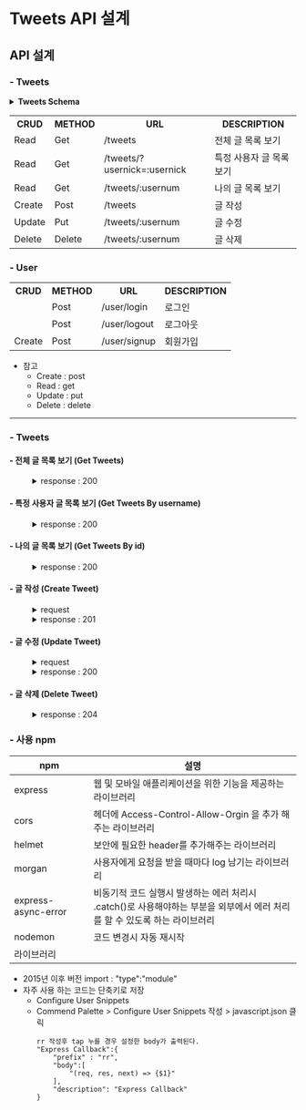 # Tweets API 설계

## API 설계

### - Tweets

<details>
    <summary><b>Tweets Schema</b></summary>

```
{
  usernum: string,          // 사용자 고유번호
  userid: string,           // 사용자 id
  usernick: string,         // 사용자 닉네임
  username: string,         // 사용자 이름
  text: string,             // 글
  createdAt: Date,          // 글 생성 날짜
  url: string (optional)    // 사용자 프로파일 사진 URL
}
```

</details>

<table>
    <tr>
        <th>CRUD</th>
        <th>METHOD</th>
        <th>URL</th>
        <th>DESCRIPTION</th>
    </tr>
    <tr>
        <td>Read</td>
        <td>Get</td>
        <td>/tweets
        <td>전체 글 목록 보기</td>
    </tr>
    <tr>
        <td>Read</td>
        <td>Get</td>
        <td>/tweets/?usernick=:usernick
        <td>특정 사용자 글 목록 보기</td>
    </tr>
    <tr>
        <td>Read</td>
        <td>Get</td>
        <td>/tweets/:usernum
        <td>나의 글 목록 보기</td>
    </tr>
    <tr>
        <td>Create</td>
        <td>Post</td>
        <td>/tweets
        <td>글 작성</td>
    </tr>
    <tr>
        <td>Update</td>
        <td>Put</td>
        <td>/tweets/:usernum
        <td>글 수정</td>
    </tr>
    <tr>
        <td>Delete</td>
        <td>Delete</td>
        <td>/tweets/:usernum
        <td>글 삭제</td>
    </tr>
</table>

### - User

<table>
    <tr>
        <th>CRUD</th>
        <th>METHOD</th>
        <th>URL</th>
        <th>DESCRIPTION</th>
    </tr>
    <tr>
        <td></td>
        <td>Post</td>
        <td>/user/login</td>
        <td>로그인</td>
    </tr>
    <tr>
        <td></td>
        <td>Post</td>
        <td>/user/logout</td>
        <td>로그아웃</td>
    </tr>
    <tr>
        <td>Create</td>
        <td>Post</td>
        <td>/user/signup</td>
        <td>회원가입</td>
    </tr>
</table>

- 참고
  - Create : post
  - Read : get
  - Update : put
  - Delete : delete

<hr>

### - Tweets

#### - 전체 글 목록 보기 (Get Tweets)

<dl>
    <dd>
        <details>
            <summary>response : 200</summary>
<pre>
<code>
{
    tweet
}
</code>
</pre>
        </details>
    </dd>
</dl>

#### - 특정 사용자 글 목록 보기 (Get Tweets By username)

<dl>
    <dd>
        <details>
            <summary>response : 200</summary>
<pre>
<code>
 {
     tweet
 }
</code>
</pre>
        </details>
    </dd>
</dl>

#### - 나의 글 목록 보기 (Get Tweets By id)

<dl>
    <dd>
        <details>
            <summary>response : 200</summary>
<pre>
<code>
 {
     tweet
 }
</code>
</pre>
        </details>
    </dd>
</dl>

#### - 글 작성 (Create Tweet)

<dl>
    <dd>
        <details>
            <summary>request</summary>
<pre>
<code>
{
    "text" : "New Message",
    "username" : "bob",
    "name": "Bob"
    "url" : "https://cdn.pixabay.com/photo/2023/01/10/00/30/swan-7708580_960_720.jpg"
}
</code>
</pre>
        </details>
    </dd>
    <dd>
        <details>
            <summary>response : 201</summary>
<pre>
<code>
    {
        tweet
    }
</code>
</pre>
        </details>
    </dd>
</dl>

#### - 글 수정 (Update Tweet)

<dl>
    <dd>
        <details>
            <summary>request</summary>
<pre>
<code>
{
    "text" : "Updated Messaged"
}
</code>
</pre>
        </details>
    </dd>
    <dd>
        <details>
            <summary>response : 200</summary>
<pre>
<code>
 {
     tweet
 }
</code>
</pre>
        </details>
    </dd>
</dl>

#### - 글 삭제 (Delete Tweet)

<dl>
    <dd>
    <details>
        <summary>response : 204</summary>
    </details>
    </dd>
</dl>

### - 사용 npm

| npm                 | 설명                                                                                                                           |
| ------------------- | ------------------------------------------------------------------------------------------------------------------------------ |
| express             | 웹 및 모바일 애플리케이션을 위한 기능을 제공하는 라이브러리                                                                    |
| cors                | 헤더에 Access-Control-Allow-Orgin 을 추가 해주는 라이브러리                                                                    |
| helmet              | 보안에 필요한 header를 추가해주는 라이브러리                                                                                   |
| morgan              | 사용자에게 요청을 받을 때마다 log 남기는 라이브러리                                                                            |
| express-async-error | 비동기적 코드 실행시 발생하는 에러 처리시 <br>.catch()로 사용해야하는 부분을 외부에서 에러 처리를 할 수 있도록 하는 라이브러리 |
| nodemon             | 코드 변경시 자동 재시작                                                                                                        |
| 라이브러리          |

- 2015년 이후 버전 import : "type":"module"
- 자주 사용 하는 코드는 단축키로 저장
  - Configure User Snippets
  - Commend Palette > Configure User Snippets 작성 > javascript.json 클릭
    ```
    rr 작성후 tap 누를 경우 설정한 body가 출력된다.
    "Express Callback":{
    	"prefix" : "rr",
    	"body":[
    		"(req, res, next) => {$1}"
    	],
    	"description": "Express Callback"
    }
    ```
